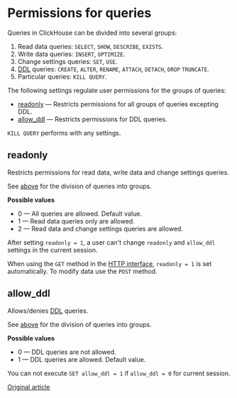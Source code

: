 <a name="permissions_for_queries"></a>

# Permissions for queries

Queries in ClickHouse can be divided into several groups:

1. Read data queries: `SELECT`, `SHOW`, `DESCRIBE`, `EXISTS`.
1. Write data queries: `INSERT`, `OPTIMIZE`.
1. Change settings queries: `SET`, `USE`.
1. [DDL](https://en.wikipedia.org/wiki/Data_definition_language) queries: `CREATE`, `ALTER`, `RENAME`, `ATTACH`, `DETACH`, `DROP` `TRUNCATE`.
1. Particular queries: `KILL QUERY`.

The following settings regulate user permissions for the groups of queries:

- [readonly](#settings_readonly) — Restricts permissions for all groups of queries excepting DDL.
- [allow_ddl](#settings_allow_ddl) — Restricts permissions for DDL queries.

`KILL QUERY` performs with any settings.

<a name="settings_readonly"></a>

## readonly

Restricts permissions for read data, write data and change settings queries.

See [above](#permissions_for_queries) for the division of queries into groups.

**Possible values**

- 0 — All queries are allowed. Default value.
- 1 — Read data queries only are allowed.
- 2 — Read data and change settings queries are allowed.

After setting `readonly = 1`, a user can't change `readonly` and `allow_ddl` settings in the current session.

When using the `GET` method in the [HTTP interface](../../interfaces/http.md#http_interface), `readonly = 1` is set automatically. To modify data use the `POST` method.

<a name="settings_allow_ddl"></a>

## allow_ddl

Allows/denies [DDL](https://en.wikipedia.org/wiki/Data_definition_language) queries.

See [above](#permissions_for_queries) for the division of queries into groups.

**Possible values**

- 0 — DDL queries are not allowed.
- 1 — DDL queries are allowed. Default value.

You can not execute `SET allow_ddl = 1` if `allow_ddl = 0` for current session.

[Original article](https://clickhouse.yandex/docs/en/operations/settings/permissions_for_queries/) <!--hide-->
